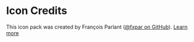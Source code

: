 # Icon Credits
This icon pack was created by François Parlant ([@fxpar on GitHub](https://github.com/fxpar)). [Learn more](https://github.com/jonaskohl/CapsLockIndicator/pull/53)
